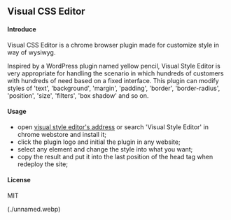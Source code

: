 ## Visual CSS Editor

#### Introduce

Visual CSS Editor is a chrome browser plugin made for customize style in way of wysiwyg.

Inspired by a WordPress plugin named yellow pencil, Visual Style Editor is very appropriate
for handling the scenario in which hundreds of customers with hundreds of need based on a fixed interface.
This plugin can modify styles of 'text', 'background', 'margin', 'padding', 'border', 'border-radius', 'position', 'size', 'filters', 'box shadow' and so on.


#### Usage

* open [visual style editor's address](https://google.com) or search 'Visual Style Editor' in chrome webstore and install it;
* click the plugin logo and initial the plugin in any website;
* select any element and change the style into what you want;
* copy the result and put it into the last position of the head tag when redeploy the site;


#### License
MIT

(./unnamed.webp)